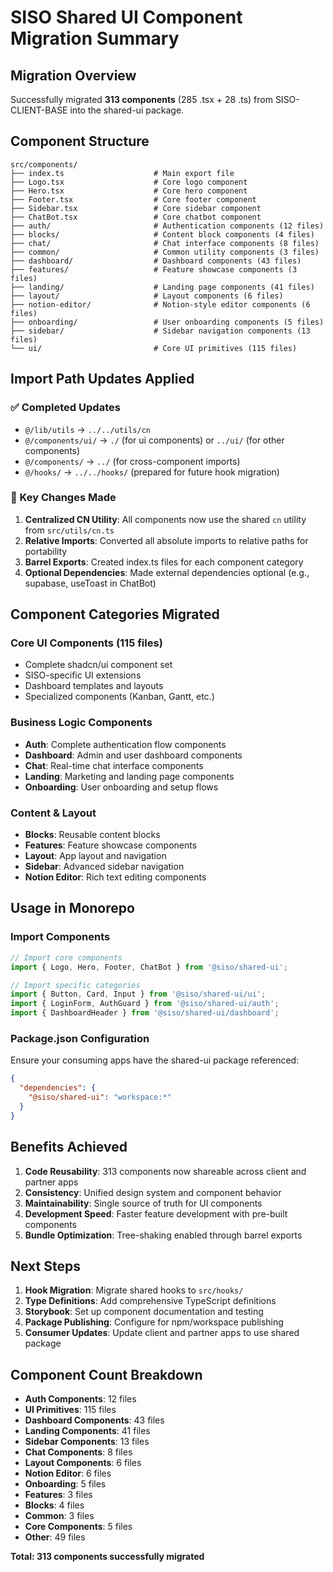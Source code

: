 # SISO Shared UI Component Migration Summary

## Migration Overview
Successfully migrated **313 components** (285 .tsx + 28 .ts) from SISO-CLIENT-BASE into the shared-ui package.

## Component Structure
```
src/components/
├── index.ts                    # Main export file
├── Logo.tsx                    # Core logo component
├── Hero.tsx                    # Core hero component  
├── Footer.tsx                  # Core footer component
├── Sidebar.tsx                 # Core sidebar component
├── ChatBot.tsx                 # Core chatbot component
├── auth/                       # Authentication components (12 files)
├── blocks/                     # Content block components (4 files)
├── chat/                       # Chat interface components (8 files)
├── common/                     # Common utility components (3 files)
├── dashboard/                  # Dashboard components (43 files)
├── features/                   # Feature showcase components (3 files)
├── landing/                    # Landing page components (41 files)
├── layout/                     # Layout components (6 files)
├── notion-editor/              # Notion-style editor components (6 files)
├── onboarding/                 # User onboarding components (5 files)
├── sidebar/                    # Sidebar navigation components (13 files)
└── ui/                         # Core UI primitives (115 files)
```

## Import Path Updates Applied

### ✅ Completed Updates
- `@/lib/utils` → `../../utils/cn`
- `@/components/ui/` → `./` (for ui components) or `../ui/` (for other components)
- `@/components/` → `../` (for cross-component imports)
- `@/hooks/` → `../../hooks/` (prepared for future hook migration)

### 🎯 Key Changes Made
1. **Centralized CN Utility**: All components now use the shared `cn` utility from `src/utils/cn.ts`
2. **Relative Imports**: Converted all absolute imports to relative paths for portability
3. **Barrel Exports**: Created index.ts files for each component category
4. **Optional Dependencies**: Made external dependencies optional (e.g., supabase, useToast in ChatBot)

## Component Categories Migrated

### Core UI Components (115 files)
- Complete shadcn/ui component set
- SISO-specific UI extensions
- Dashboard templates and layouts
- Specialized components (Kanban, Gantt, etc.)

### Business Logic Components
- **Auth**: Complete authentication flow components
- **Dashboard**: Admin and user dashboard components  
- **Chat**: Real-time chat interface components
- **Landing**: Marketing and landing page components
- **Onboarding**: User onboarding and setup flows

### Content & Layout
- **Blocks**: Reusable content blocks
- **Features**: Feature showcase components
- **Layout**: App layout and navigation
- **Sidebar**: Advanced sidebar navigation
- **Notion Editor**: Rich text editing components

## Usage in Monorepo

### Import Components
```typescript
// Import core components
import { Logo, Hero, Footer, ChatBot } from '@siso/shared-ui';

// Import specific categories
import { Button, Card, Input } from '@siso/shared-ui/ui';
import { LoginForm, AuthGuard } from '@siso/shared-ui/auth';
import { DashboardHeader } from '@siso/shared-ui/dashboard';
```

### Package.json Configuration
Ensure your consuming apps have the shared-ui package referenced:
```json
{
  "dependencies": {
    "@siso/shared-ui": "workspace:*"
  }
}
```

## Benefits Achieved

1. **Code Reusability**: 313 components now shareable across client and partner apps
2. **Consistency**: Unified design system and component behavior
3. **Maintainability**: Single source of truth for UI components
4. **Development Speed**: Faster feature development with pre-built components
5. **Bundle Optimization**: Tree-shaking enabled through barrel exports

## Next Steps

1. **Hook Migration**: Migrate shared hooks to `src/hooks/`
2. **Type Definitions**: Add comprehensive TypeScript definitions
3. **Storybook**: Set up component documentation and testing
4. **Package Publishing**: Configure for npm/workspace publishing
5. **Consumer Updates**: Update client and partner apps to use shared package

## Component Count Breakdown
- **Auth Components**: 12 files
- **UI Primitives**: 115 files  
- **Dashboard Components**: 43 files
- **Landing Components**: 41 files
- **Sidebar Components**: 13 files
- **Chat Components**: 8 files
- **Layout Components**: 6 files
- **Notion Editor**: 6 files
- **Onboarding**: 5 files
- **Features**: 3 files
- **Blocks**: 4 files
- **Common**: 3 files
- **Core Components**: 5 files
- **Other**: 49 files

**Total: 313 components successfully migrated**